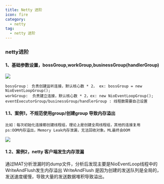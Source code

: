 ```yaml
---
title: Netty 进阶
icon: fire
category:
  - netty
tag:
  - netty 进阶
---
```


### netty进阶

#### 1、基础参数设置，bossGroup,workGroup,businessGroup(handlerGroup)
![](https://wqknowledge.oss-cn-shenzhen.aliyuncs.com/netty/workAndBossGroup.png)

```text
bossGroup： 负责创建监听连接，默认核心数 * 2， ex: bossGroup = new NioEventLoopGroup();
workGroup:  负责建立连接，默认核心数 * 2，ex: new NioEventLoopGroup();
eventExecutorGroup/businessGroup/handlerGroup : 线程数需要自己设置
``` 

#### 1.1、案例1，不规范使用group/创建group 导致内存溢出
    比如：每次初始化连接都创建线程组，理论上是创建全局线程组，其他的连接复用
    ps:OOM内存溢出，Memory Leak内存泄漏，无法回收对象。ML最终会OOM
![](https://wqknowledge.oss-cn-shenzhen.aliyuncs.com/netty/eventExecutorGroupErr.png)

#### 1.2、案例2，netty 客户端发生内存泄漏
通过MAT分析泄漏时的dump文件，分析后发现主要是NioEventLoop线程中的WriteAndFlush发生内存溢出
WriteAndFlush 是因为创建的发送队列是全局的，发送速度缓慢，导致大量的发送数据堆积导致溢出。

